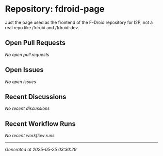 # Repository: fdroid-page

Just the page used as the frontend of the F-Droid repository for I2P, not a real repo like /fdroid and /fdroid-dev.

## Open Pull Requests


*No open pull requests*


## Open Issues


*No open issues*


## Recent Discussions


*No recent discussions*


## Recent Workflow Runs


*No recent workflow runs*


---
*Generated at 2025-05-25 03:30:29*
